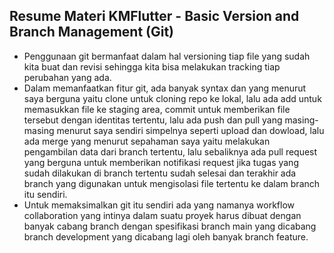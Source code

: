 ## Resume Materi KMFlutter - Basic Version and Branch Management (Git)
- Penggunaan git bermanfaat dalam hal versioning tiap file yang sudah kita buat dan revisi sehingga kita bisa melakukan tracking tiap perubahan yang ada.
- Dalam memanfaatkan fitur git, ada banyak syntax dan yang menurut saya berguna yaitu clone untuk cloning repo ke lokal, lalu ada add untuk memasukkan file ke staging area, commit untuk memberikan file tersebut dengan identitas tertentu, lalu ada push dan pull yang masing-masing menurut saya sendiri simpelnya seperti upload dan dowload, lalu ada merge yang menurut sepahaman saya yaitu melakukan pengambilan data dari branch tertentu, lalu sebaliknya ada pull request yang berguna untuk memberikan notifikasi request jika tugas yang sudah dilakukan di branch tertentu sudah selesai dan terakhir ada branch yang digunakan untuk mengisolasi file tertentu ke dalam branch itu sendiri.
- Untuk memaksimalkan git itu sendiri ada yang namanya workflow collaboration yang intinya dalam suatu proyek harus dibuat dengan banyak cabang branch dengan spesifikasi branch main yang dicabang branch development yang dicabang lagi oleh banyak branch feature.